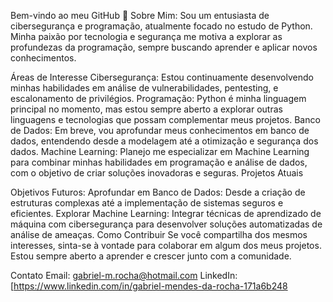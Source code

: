 Bem-vindo ao meu GitHub 👋
Sobre Mim:
Sou um entusiasta de cibersegurança e programação, atualmente focado no estudo de Python. Minha paixão por tecnologia e segurança me motiva a explorar as profundezas da programação, sempre buscando aprender e aplicar novos conhecimentos.

Áreas de Interesse
Cibersegurança: Estou continuamente desenvolvendo minhas habilidades em análise de vulnerabilidades, pentesting, e escalonamento de privilégios.
Programação: Python é minha linguagem principal no momento, mas estou sempre aberto a explorar outras linguagens e tecnologias que possam complementar meus projetos.
Banco de Dados: Em breve, vou aprofundar meus conhecimentos em banco de dados, entendendo desde a modelagem até a otimização e segurança dos dados.
Machine Learning: Planejo me especializar em Machine Learning para combinar minhas habilidades em programação e análise de dados, com o objetivo de criar soluções inovadoras e seguras.
Projetos Atuais



Objetivos Futuros:
Aprofundar em Banco de Dados: Desde a criação de estruturas complexas até a implementação de sistemas seguros e eficientes.
Explorar Machine Learning: Integrar técnicas de aprendizado de máquina com cibersegurança para desenvolver soluções automatizadas de análise de ameaças.
Como Contribuir
Se você compartilha dos mesmos interesses, sinta-se à vontade para colaborar em algum dos meus projetos. Estou sempre aberto a aprender e crescer junto com a comunidade.

Contato
Email: gabriel-m.rocha@hotmail.com
LinkedIn: [https://www.linkedin.com/in/gabriel-mendes-da-rocha-171a6b248
